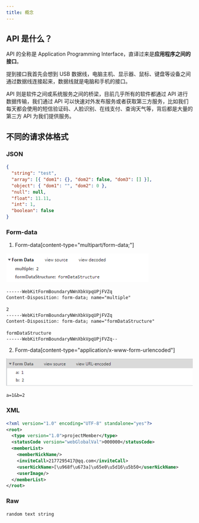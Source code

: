 ```yaml
---
title: 概念
---
```

## API 是什么？
API 的全称是 Application Programming Interface，直译过来是**应用程序之间的接口**。

提到接口我首先会想到 USB 数据线，电脑主机、显示器、鼠标、键盘等设备之间通过数据线连接起来，数据线就是电脑和手机的接口。

API 则是软件之间或系统服务之间的桥梁，目前几乎所有的软件都通过 API 进行数据传输，我们通过 API 可以快速对外发布服务或者获取第三方服务，比如我们每天都会使用的短信验证码、人脸识别、在线支付、查询天气等，背后都是大量的第三方 API 为我们提供服务。

## 不同的请求体格式
### JSON
```json
{
  "string": "test",
  "array": [{ "dom1": {}, "dom2": false, "dom3": [] }],
  "object": { "dom1": "", "dom2": 0 },
  "null": null,
  "float": 11.11,
  "int": 1,
  "boolean": false
}
```
### Form-data
1. Form-data[content-type="multipart/form-data;"]

![](../assets/images/formdata.png) 

```Text
------WebKitFormBoundaryNWnXbkVpqUPjFVZq
Content-Disposition: form-data; name="multiple"

2
------WebKitFormBoundaryNWnXbkVpqUPjFVZq
Content-Disposition: form-data; name="formDataStructure"

formDataStructure
------WebKitFormBoundaryNWnXbkVpqUPjFVZq--
```

2. Form-data[content-type="application/x-www-form-urlencoded"]

![](../assets/images/form-data-x-www.png) 

```text
a=1&b=2
```
### XML
```xml
<?xml version="1.0" encoding="UTF-8" standalone="yes"?>
<root>
  <type version="1.0">projectMember</type>
  <statusCode version="webGlobalVal">000000</statusCode>
  <memberList>
    <memberNickName/>
    <inviteCall>2177295417@qq.com</inviteCall>
    <userNickName>[\u968f\u673a]\u65e0\u5d16\u5b50</userNickName>
    <userImage/>
  </memberList>
</root>
```
### Raw
```text
random text string
```